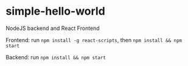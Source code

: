 # simple-hello-world
NodeJS backend and React Frontend

Frontend:
run `npm install -g react-scripts`, then `npm install && npm start`

Backend:
run `npm install && npm start`
